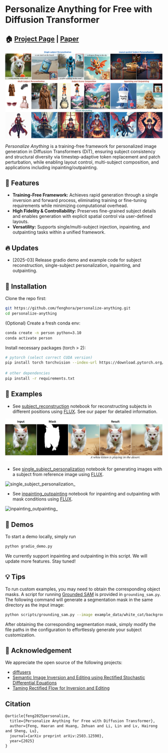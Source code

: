 # Personalize Anything for Free with Diffusion Transformer

## 🏠 [Project Page](https://fenghora.github.io/Personalize-Anything-Page/) | [Paper](https://arxiv.org/abs/2503.12590)

![teaser](assets/teaser.png)

*Personalize Anything* is a training-free framework for personalized image generation in Diffusion Transformers (DiT), ensuring subject consistency and structural diversity via timestep-adaptive token replacement and patch perturbation, while enabling layout control, multi-subject composition, and applications including inpainting/outpainting.

## 🌟 Features

* **Training-Free Framework:**  Achieves rapid generation through a single inversion and forward process, eliminating training or fine-tuning requirements while minimizing computational overhead.
* **High Fidelity & Controllability:** Preserves fine-grained subject details and enables generation with explicit spatial control via user-defined layouts.
* **Versatility:** Supports single/multi-subject injection, inpainting, and outpainting tasks within a unified framework.

## 🔥 Updates

* [2025-03] Release gradio demo and example code for subject reconstruction, single-subject personalization, inpainting, and outpainting.

## 🔨 Installation

Clone the repo first:

```Bash
git https://github.com/fenghora/personalize-anything.git
cd personalize-anything
```

(Optional) Create a fresh conda env:

```Bash
conda create -n person python=3.10
conda activate person
```

Install necessary packages (torch > 2):

```Bash
# pytorch (select correct CUDA version)
pip install torch torchvision --index-url https://download.pytorch.org/whl/cu118

# other dependencies
pip install -r requirements.txt
```

## 📒 Examples

* See [subject_reconstruction](./subject_reconstruction.ipynb) notebook for reconstructing subjects in different positions using [FLUX](https://huggingface.co/black-forest-labs/FLUX.1-dev). See our paper for detailed information.

![subject_reconstruction_](assets/reconstruct.png)

* See [single_subject_personalization](./single_subject_personalization.ipynb) notebook for generating images with a subject from reference image using [FLUX](https://huggingface.co/black-forest-labs/FLUX.1-dev).

![single_subject_personalization_](assets/personalize.png)

* See [inpainting_outpainting](./inpainting_outpainting.ipynb) notebook for inpainting and outpainting with mask conditions using [FLUX](https://huggingface.co/black-forest-labs/FLUX.1-dev).

![inpainting_outpainting_](assets/inpainting_outpainting.png)

## 🤗 Demos

To start a demo locally, simply run

```Bash
python gradio_demo.py
```

We currently support inpainting and outpainting in this script. We will update more features. Stay tuned!

## 💡 Tips

To run custom examples, you may need to obtain the corresponding object masks. A script for running [Grounded SAM](https://github.com/IDEA-Research/Grounded-Segment-Anything) is provided in `grounding_sam.py`. The following command will generate a segmentation mask in the same directory as the input image:

```Bash
python scripts/grounding_sam.py --image example_data/white_cat/background.png --labels cat
```

After obtaining the corresponding segmentation mask, simply modify the file paths in the configuration to effortlessly generate your subject customization.

## 🤝 Acknowledgement

We appreciate the open source of the following projects:

* [diffusers](https://github.com/huggingface/diffusers)
* [Semantic Image Inversion and Editing using Rectified Stochastic Differential Equations](https://github.com/LituRout/RF-Inversion)
* [Taming Rectified Flow for Inversion and Editing](https://github.com/wangjiangshan0725/RF-Solver-Edit)

## Citation
```
@article{feng2025personalize,
  title={Personalize Anything for Free with Diffusion Transformer},
  author={Feng, Haoran and Huang, Zehuan and Li, Lin and Lv, Hairong and Sheng, Lu},
  journal={arXiv preprint arXiv:2503.12590},
  year={2025}
}
```
